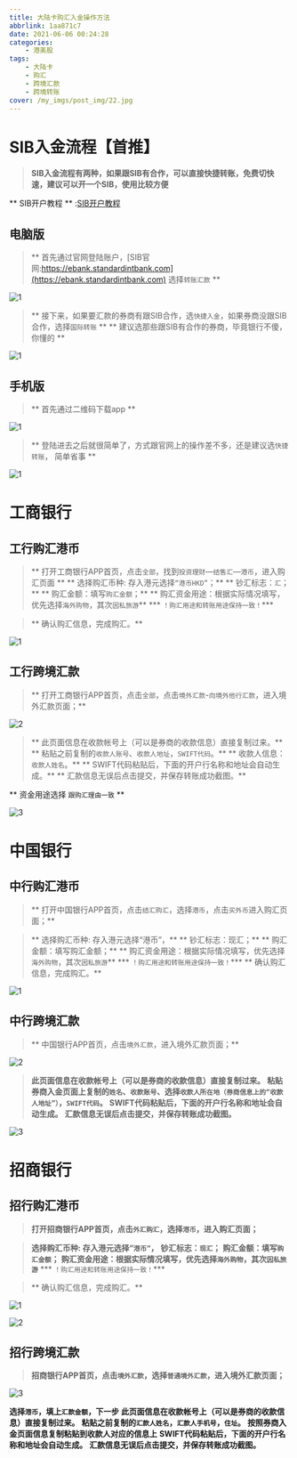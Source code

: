 ```yaml
---
title: 大陆卡购汇入金操作方法
abbrlink: 1aa871c7
date: 2021-06-06 00:24:28
categories:
    - 港美股
tags:
    - 大陆卡
    - 购汇
    - 跨境汇款
    - 跨境转账
cover: /my_imgs/post_img/22.jpg
---
```


# SIB入金流程【首推】

> **SIB入金流程有两种，如果跟SIB有合作，可以直接快捷转账，免费切快速，建议可以开一个SIB，使用比较方便** 


** <font color:red> SIB开户教程 </font> ** :[SIB开户教程](https://note.youdao.com/s/Z2bbHqyn)

## 电脑版

> **  首先通过官网登陆账户，[SIB官网:https://ebank.standardintbank.com](https://ebank.standardintbank.com) 选择`转账汇款` ** 

![1](https://cdn.jsdelivr.net/gh/baodongfan/baodongfan.github.io/posts/1aa871c7/SIB1.png)

> **  接下来，如果要汇款的券商有跟SIB合作，选`快捷入金`，如果券商没跟SIB合作，选择`国际转账` ** 
**  建议选那些跟SIB有合作的券商，毕竟银行不傻，你懂的 ** 

![1](https://cdn.jsdelivr.net/gh/baodongfan/baodongfan.github.io/posts/1aa871c7/SIB3.png)

## 手机版

> **  首先通过二维码下载app ** 

![1](https://cdn.jsdelivr.net/gh/baodongfan/baodongfan.github.io/posts/1aa871c7/SIB2.png)

> **  登陆进去之后就很简单了，方式跟官网上的操作差不多，还是建议选`快捷转账`， 简单省事 ** 

![1](https://cdn.jsdelivr.net/gh/baodongfan/baodongfan.github.io/posts/1aa871c7/SIB4.png)


# 工商银行
## 工行购汇港币

> ** 打开工商银行APP首页，点击`全部`，找到`投资理财`—`结售汇`—`港币`，进入购汇页面 **
** 选择购汇币种: 存入港元选择`“港币HKD”`；** 
** 钞汇标志：`汇`；** 
** 购汇金额：填写`购汇金额`；** 
** 购汇资金用途：根据实际情况填写，优先选择`海外购物`，其次`因私旅游`**
*** `！购汇用途和转账用途保持一致！`***

> ** 确认购汇信息，完成购汇。** 

![1](https://cdn.jsdelivr.net/gh/baodongfan/baodongfan.github.io/posts/1aa871c7/工行1.png)

## 工行跨境汇款

> ** 打开工商银行APP首页，点击`全部`，点击`境外汇款`-`向境外他行汇款`，进入境外汇款页面；** 

![2](https://cdn.jsdelivr.net/gh/baodongfan/baodongfan.github.io/posts/1aa871c7/工行2.png)

> ** 此页面信息在收款帐号上（可以是券商的收款信息）直接复制过来。** 
** 粘贴之前复制的`收款人账号`、`收款人地址`，`SWIFT代码`。** 
** 收款人信息：`收款人姓名`。** 
** SWIFT代码粘贴后，下面的开户行名称和地址会自动生成。** 
** 汇款信息无误后点击提交，并保存转账成功截图。** 

** 资金用途选择 `跟购汇理由一致` **

![3](https://cdn.jsdelivr.net/gh/baodongfan/baodongfan.github.io/posts/1aa871c7/工行3.png)


# 中国银行

## 中行购汇港币

> ** 打开中国银行APP首页，点击`结汇购汇`，选择`港币`，点击`买外币`进入购汇页面；** 

> ** 选择购汇币种: 存入港元选择“港币”，** 
** 钞汇标志：现汇；** 
** 购汇金额：填写购汇金额；** 
** 购汇资金用途：根据实际情况填写，优先选择`海外购物`，其次`因私旅游`**
*** `！购汇用途和转账用途保持一致！`***
** 确认购汇信息，完成购汇。** 

![1](https://cdn.jsdelivr.net/gh/baodongfan/baodongfan.github.io/posts/1aa871c7/中国1.png)

## 中行跨境汇款

> ** 中国银行APP首页，点击`境外汇款`，进入境外汇款页面；** 

![2](https://cdn.jsdelivr.net/gh/baodongfan/baodongfan.github.io/posts/1aa871c7/中国2.png)

> **此页面信息在收款帐号上（可以是券商的收款信息）直接复制过来。** 
**粘贴券商入金页面上复制的`姓名`、`收款账号`、选择`收款人所在地（券商信息上的“收款人地址”）`，`SWIFT代码`。** 
**SWIFT代码粘贴后，下面的开户行名称和地址会自动生成。** 
**汇款信息无误后点击提交，并保存转账成功截图。** 

![3](https://cdn.jsdelivr.net/gh/baodongfan/baodongfan.github.io/posts/1aa871c7/招商3.png)

# 招商银行

## 招行购汇港币

> **打开招商银行APP首页，点击`外汇购汇`，选择`港币`，进入购汇页面；** 

> **选择购汇币种: 存入港元选择“`港币”`，** 
**钞汇标志：`现汇`；** 
**购汇金额：填写`购汇金额`；** 
**购汇资金用途：根据实际情况填写，优先选择`海外购物`，其次`因私旅游`**
*** `！购汇用途和转账用途保持一致！`***

> ** 确认购汇信息，完成购汇。** 

![1](https://cdn.jsdelivr.net/gh/baodongfan/baodongfan.github.io/posts/1aa871c7/招商1.png)

![2](https://cdn.jsdelivr.net/gh/baodongfan/baodongfan.github.io/posts/1aa871c7/招商2.png)

## 招行跨境汇款

> **招商银行APP首页，点击`境外汇款`，选择`普通境外汇款`，进入境外汇款页面；** 

![3](https://cdn.jsdelivr.net/gh/baodongfan/baodongfan.github.io/posts/1aa871c7/招商3.png)

> 
**选择`港币`，填上`汇款金额`，下一步**
**此页面信息在收款帐号上（可以是券商的收款信息）直接复制过来。**
**粘贴之前复制的`汇款人姓名`，`汇款人手机号`，`住址`。**
**按照券商入金页面信息复制粘贴到收款人对应的信息上**
**SWIFT代码粘贴后，下面的开户行名称和地址会自动生成。**
**汇款信息无误后点击提交，并保存转账成功截图。**

